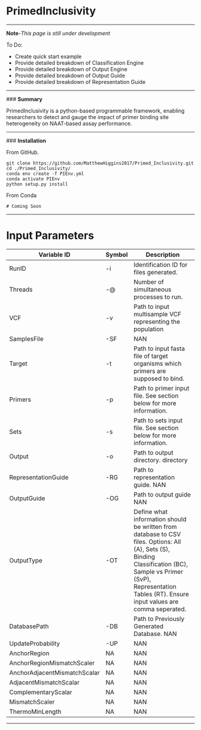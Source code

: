 # **PrimedInclusivity**
-----------------------

**Note**-*This page is still under development*

To Do:

* Create quick start example
* Provide detailed breakdown of Classification Engine
* Provide detailed breakdown of Output Engine
* Provide detailed breakdown of Output Guide
* Provide detailed breakdown of Representation Guide

-----------------------
### **Summary**


PrimedInclusivity is a python-based programmable framework, enabling researchers to detect and gauge the impact of primer binding site heterogeneity on NAAT-based assay performance.




-----------------------
### **Installation**


From GitHub.

```
git clone https://github.com/MatthewHiggins2017/Primed_Inclusivity.git
cd ./Primed_Inclusivity/
conda env create -f PIEnv.yml
conda activate PIEnv
python setup.py install

```


From Conda

```
# Coming Soon
```


------------------------

# **Input Parameters**


| **Variable ID**                   | **Symbol**  | **Description** |
|--------------------------------   |-----    |-------------|
| RunID                             | -i      |  Identification ID for files generated.                                                     |
| Threads                           | -@      |  Number of simultaneous processes to run.                                                   |
| VCF                               | -v      |  Path to input multisample  VCF representing the population                                 |
| SamplesFile                       | -SF     |  NAN                                                                                        |
| Target                            | -t      |  Path to input fasta file of target organisms which primers are supposed to bind.           |
| Primers                           | -p      |  Path to primer input file. See section below for more information.                         |
| Sets                              | -s      |  Path to sets input file. See section below for more information.                           |
| Output                            | -o      |  Path to output directory. directory                                                                   |
| RepresentationGuide               | -RG     |  Path to representation guide. NAN                                                                                        |
| OutputGuide                       | -OG     | Path to output guide NAN                                                                                        |           
| OutputType                        | -OT     | Define what information should be written from database to CSV files. Options: All (A), Sets (S), Binding Classification (BC), Sample vs Primer (SvP), Representation Tables (RT). Ensure input values are comma seperated.                                                                                      |           
| DatabasePath                      | -DB     | Path to Previously Generated Database. NAN                                                                                        |          
| UpdateProbability                 | -UP     |  NAN                                                                                        |           
| AnchorRegion                      | NA      |  NAN                                                                                        |           
| AnchorRegionMismatchScaler        | NA      |  NAN                                                                                        |           
| AnchorAdjacentMismatchScalar      | NA      |  NAN                                                                                        |           
| AdjacentMismatchScalar            | NA      |  NAN                                                                                        |          
| ComplementaryScalar               | NA      |  NAN                                                                                        |          
| MismatchScaler                    | NA      |  NAN                                                                                        |           
| ThermoMinLength                   | NA      |  NAN                                                                                        |           





-------------------------------
